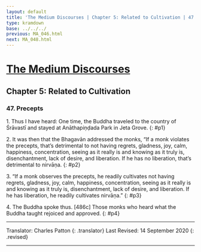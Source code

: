 ```yaml
---
layout: default
title: 'The Medium Discourses | Chapter 5: Related to Cultivation | 47. Precepts'
type: kramdown
base: ../../../
previous: MA_046.html
next: MA_048.html
---
```


# [The Medium Discourses](index.html)
## Chapter 5: Related to Cultivation
### 47. Precepts

1\. Thus I have heard: One time, the Buddha traveled to the country of Śrāvastī and stayed at Anāthapiṇḍada Park in Jeta Grove.
{: #p1}

2\. It was then that the Bhagavān addressed the monks, “If a monk violates the precepts, that’s detrimental to not having regrets, gladness, joy, calm, happiness, concentration, seeing as it really is and knowing as it truly is, disenchantment, lack of desire, and liberation. If he has no liberation, that’s detrimental to nirvāṇa.
{: #p2}

3\. “If a monk observes the precepts, he readily cultivates not having regrets, gladness, joy, calm, happiness, concentration, seeing as it really is and knowing as it truly is, disenchantment, lack of desire, and liberation. If he has liberation, he readily cultivates nirvāṇa.”
{: #p3}

4\. The Buddha spoke thus. [486c] Those monks who heard what the Buddha taught rejoiced and approved.
{: #p4}

---

Translator: Charles Patton
{: .translator}
Last Revised: 14 September 2020
{: .revised}

---
